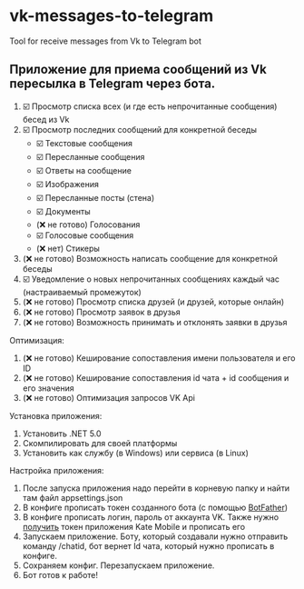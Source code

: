# vk-messages-to-telegram
Tool for receive messages from Vk to Telegram bot

## Приложение для приема сообщений из Vk пересылка в Telegram через бота.

1) ☑️ Просмотр списка всех (и где есть непрочитанные сообщения) бесед из Vk
2) ☑️ Просмотр последних сообщений для конкретной беседы
   * ☑️ Текстовые сообщения
   * ☑️ Пересланные сообщения
   * ☑️ Ответы на сообщение
   * ☑️ Изображения
   * ☑️ Пересланные посты (стена)
   * ☑️ Документы
   * (❌ не готово) Голосования
   * ☑️ Голосовые сообщения
   * (❌ нет) Стикеры
3) (❌ не готово) Возможность написать сообщение для конкретной беседы
4) ☑️ Уведомление о новых непрочитанных сообщениях каждый час (настраиваемый промежуток)
5) (❌ не готово) Просмотр списка друзей (и друзей, которые онлайн)
6) (❌ не готово) Просмотр заявок в друзья
7) (❌ не готово) Возможность принимать и отклонять заявки в друзья

Оптимизация:
1) (❌ не готово) Кеширование сопоставления имени пользователя и его ID
2) (❌ не готово) Кеширование сопоставления id чата + id сообщения и его значения
3) (❌ не готово) Оптимизация запросов VK Api

Установка приложения:
1) Установить .NET 5.0
2) Скомпилировать для своей платформы
3) Установить как службу (в Windows) или сервиса (в Linux)

Настройка приложения:
1) После запуска приложения надо перейти в корневую папку и найти там файл appsettings.json
2) В конфиге прописать токен созданного бота (с помощью [BotFather](https://t.me/botfather))
3) В конфиге прописать логин, пароль от аккаунта VK. Также нужно [получить](https://vkhost.github.io/) токен приложения Kate Mobile и прописать его
4) Запускаем приложение. Боту, который создавали нужно отправить команду /chatid, бот вернет Id чата, который нужно прописать в конфиге.
5) Сохраняем конфиг. Перезапускаем приложение.
6) Бот готов к работе!
